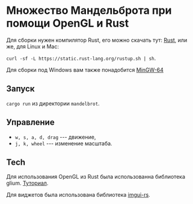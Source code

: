 # Множество Мандельброта при помощи OpenGL и Rust

Для сборки нужен компилятор Rust, его можно скачать тут:
[Rust](https://www.rust-lang.org/), или же, для Linux и Mac:

`curl -sf -L https://static.rust-lang.org/rustup.sh | sh`.

Для сборки под Windows вам также понадобится [MinGW-64](http://msys2.github.io/)


## Запуск

`cargo run` из директории `mandelbrot`.


## Управление

* `w, s, a, d, drag` --- движение,
* `j, k, wheel` --- изменение масштаба.


## Tech

Для использования OpenGL из Rust была использованна библиотека glium.
[Туториал](http://tomaka.github.io/glium/book/).

Для виджетов была использована библиотека [imgui-rs](https://github.com/Gekkio/imgui-rs).
